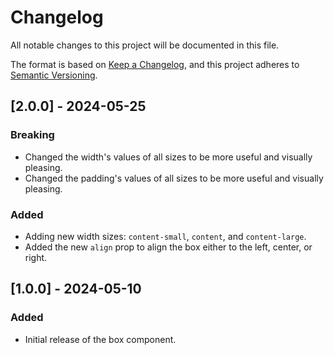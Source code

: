 # Changelog

All notable changes to this project will be documented in this file.

The format is based on [Keep a Changelog](https://keepachangelog.com/en/1.1.0/),
and this project adheres to [Semantic Versioning](https://semver.org/spec/v2.0.0.html).

## [2.0.0] - 2024-05-25

### Breaking

- Changed the width's values of all sizes to be more useful and visually pleasing.
- Changed the padding's values of all sizes to be more useful and visually pleasing.

### Added

- Adding new width sizes: `content-small`, `content`, and `content-large`.
- Added the new `align` prop to align the box either to the left, center, or right.

## [1.0.0] - 2024-05-10

### Added

- Initial release of the box component.
